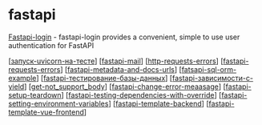 # fastapi

[Fastapi-login](https://fastapi-login.readthedocs.io/) - fastapi-login provides a convenient, simple to use user authentication for FastAPI

[[запуск-uvicorn-на-тесте]]
[[fastapi-mail]]
[[http-requests-errors]]
[[fastapi-requests-errors]]
[[fastapi-metadata-and-docs-urls]]
[[fatsapi-sql-orm-example]]
[[fastapi-тестирование-базы-данных]]
[[fastapi-зависимости-с-yield]]
[[get-not_support_body]]
[[fastapi-change-error-meaasage]]
[[fastapi-setup-teardown]]
[[fastapi-testing-dependencies-with-override]]
[[fastapi-setting-environment-variables]]
[[fastapi-template-backend]]
[[fastapi-template-vue-frontend]]

[//begin]: # "Autogenerated link references for markdown compatibility"
[запуск-uvicorn-на-тесте]: ../notes/запуск-uvicorn-на-тесте "fast-api v3 спецификация"
[fastapi-mail]: ../notes/fastapi-mail "fastapi-mail"
[http-requests-errors]: ../notes/http-requests-errors "http-requests"
[fastapi-requests-errors]: ../notes/fastapi-requests-errors "fastapi-requests-errors"
[fastapi-metadata-and-docs-urls]: ../notes/fastapi-metadata-and-docs-urls "fastapi-Metadata-and-Docs-URLs"
[fatsapi-sql-orm-example]: ../notes/fatsapi-sql-orm-example "fatsapi-sql-orm-example"
[fastapi-тестирование-базы-данных]: ../notes/fastapi-тестирование-базы-данных "fastapi-тестирование-базы-данных"
[fastapi-зависимости-с-yield]: ../notes/fastapi-зависимости-с-yield "fastapi-зависимости-с-yield"
[get-not_support_body]: ../notes/get-not_support_body "GET not support body"
[fastapi-change-error-meaasage]: ../notes/fastapi-change-error-meaasage "fastapi-change-error-meaasage"
[fastapi-setup-teardown]: ../notes/fastapi-setup-teardown "fastapi-setup-teardown"
[fastapi-testing-dependencies-with-override]: ../notes/fastapi-testing-dependencies-with-override "Fastapi testing dependencies with owerride"
[fastapi-setting-environment-variables]: ../notes/fastapi-setting-environment-variables "fastapi environment variables"
[fastapi-template-backend]: ../notes/fastapi-template-backend "fastapi-template-backend"
[fastapi-template-vue-frontend]: ../notes/fastapi-template-vue-frontend "Fastapi frontend development"
[//end]: # "Autogenerated link references"